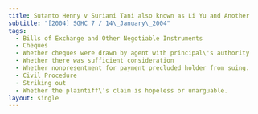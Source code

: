 ```yaml
---
title: Sutanto Henny v Suriani Tani also known as Li Yu and Another
subtitle: "[2004] SGHC 7 / 14\_January\_2004"
tags:
  - Bills of Exchange and Other Negotiable Instruments
  - Cheques
  - Whether cheques were drawn by agent with principal\'s authority
  - Whether there was sufficient consideration
  - Whether nonpresentment for payment precluded holder from suing.
  - Civil Procedure
  - Striking out
  - Whether the plaintiff\'s claim is hopeless or unarguable.
layout: single
---
```


